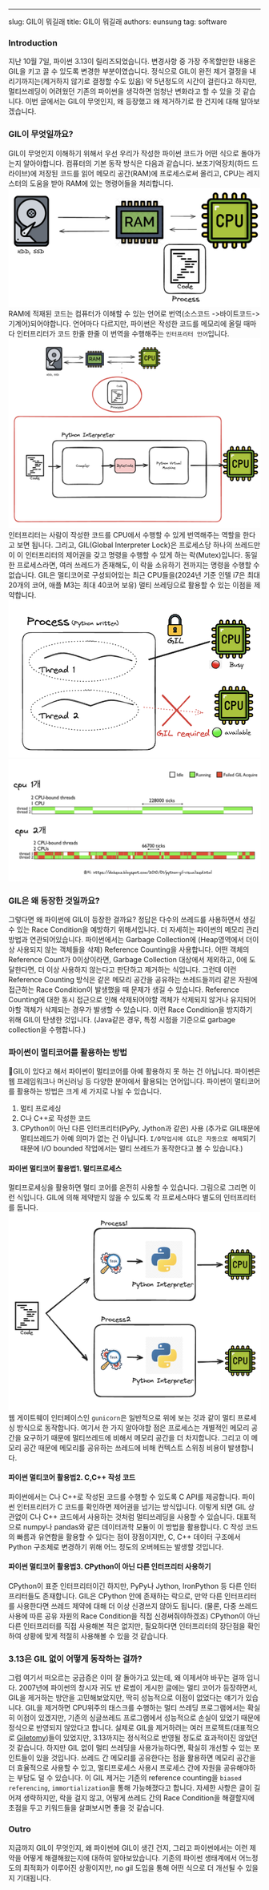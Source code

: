 ---
slug: GIL이 뭐길래
title: GIL이 뭐길래
authors: eunsung
tag: software


### Introduction
지난 10월 7일, 파이썬 3.13이 릴리즈되었습니다. 변경사항 중 가장 주목할만한 내용은 GIL을 키고 끌 수 있도록 변경한 부분이였습니다. 정식으로 GIL이 완전 제거 결정을 내리기까지는(제거하지 않기로 결정할 수도 있음) 약 5년정도의 시간이 걸린다고 하지만, 멀티쓰레딩이 어려웠던 기존의 파이썬을 생각하면 엄청난 변화라고 할 수 있을 것 같습니다. 이번 글에서는 GIL이 무엇인지, 왜 등장했고 왜 제거하기로 한 건지에 대해 알아보겠습니다.

### GIL이 무엇일까요?
GIL이 무엇인지 이해하기 위해서 우선 우리가 작성한 파이썬 코드가 어떤 식으로 돌아가는지 알아야합니다.
컴퓨터의 기본 동작 방식은 다음과 같습니다. 보조기억장치(하드 드라이브)에 저장된 코드를 읽어 메모리 공간(RAM)에 프로세스로써 올리고, CPU는 레지스터의 도움을 받아 RAM에 있는 명령어들을 처리합니다. 
![](nogil-컴퓨터동작방식.png)
RAM에 적재된 코드는 컴퓨터가 이해할 수 있는 언어로 번역(소스코드 ->바이트코드->기계어)되어야합니다. 언어마다 다르지만, 파이썬은 작성한 코드를 메모리에 올릴 때마다 인터프리터가 코드 한줄 한줄 이 번역을 수행해주는 `인터프리터 언어`입니다.
![](nogil-파이썬인터프리터.png)
인터프리터는 사람이 작성한 코드를 CPU에서 수행할 수 있게 번역해주는 역할을 한다고 보면 됩니다. 그리고, GIL(Global Interpreter Lock)은 프로세스당 하나의 쓰레드만이 이 인터프리터의 제어권을 갖고 명령을 수행할 수 있게 하는 락(Mutex)입니다. 동일한 프로세스라면, 여러 쓰레드가 존재해도, 이 락을 소유하기 전까지는 명령을 수행할 수 없습니다. 
GIL은 멀티코어로 구성되어있는 최근 CPU들을(2024년 기준 인텔 i7은 최대 20개의 코어, 애플 M3는 최대 40코어 보유) 멀티 쓰레딩으로 활용할 수 있는 이점을 제약합니다. 
![](nogil-쓰레드.png)
![](nogil-gil이해.png)
### GIL은 왜 등장한 것일까요?
그렇다면 왜 파이썬에 GIL이 등장한 걸까요? 정답은 다수의 쓰레드를 사용하면서 생길 수 있는 Race Condition을 예방하기 위해서입니다. 더 자세히는 파이썬의 메모리 관리 방법과 연관되어있습니다. 
파이썬에서는 Garbage Collection에 (Heap영역에서 더이상 사용되지 않는 객체들을 삭제) Reference Counting을 사용합니다. 어떤 객체의 Reference Count가 0이상이라면, Garbage Collection 대상에서 제외하고, 0에 도달한다면, 더 이상 사용하지 않는다고 판단하고 제거하는 식입니다. 그런데 이런 Reference Counting 방식은 같은 메모리 공간을 공유하는 쓰레드들끼리 같은 자원에 접근하는 Race Condition이 발생했을 때 문제가 생길 수 있습니다. Reference Counting에 대한 동시 접근으로 인해 삭제되어야할 객체가 삭제되지 않거나 유지되어야할 객체가 삭제되는 경우가 발생할 수 있습니다. 이런 Race Condition을 방지하기 위해 GIL이 탄생한 것입니다. (Java같은 경우, 특정 시점을 기준으로 garbage collection을 수행합니다.)

### 파이썬이 멀티코어를 활용하는 방법
GIL이 있다고 해서 파이썬이 멀티코어를 아예 활용하지 못 하는 건 아닙니다. 파이썬은 웹 프레임워크나 머신러닝 등 다양한 분야에서 활용되는 언어입니다. 파이썬이 멀티코어를 활용하는 방법은 크게 세 가지로 나뉠 수 있습니다.
1. 멀티 프로세싱
2. C나 C++로 작성한 코드
3. CPython이 아닌 다른 인터프리터(PyPy, Jython과 같은) 사용
(추가로 GIL때문에 멀티쓰레드가 아예 의미가 없는 건 아닙니다. `I/O작업시에 GIL은 자동으로 해제`되기 때문에 I/O bounded 작업에서는 멀티 쓰레드가 동작한다고 볼 수 있습니다.)

#### 파이썬 멀티코어 활용법1. 멀티프로세스
멀티프로세싱을 활용하면 멀티 코어를 온전히 사용할 수 있습니다. 그림으로 그리면 이런 식입니다. GIL에 의해 제약받지 않을 수 있도록 각 프로세스마다 별도의 인터프리터를 둡니다.
![](nogil-멀티프로세싱.png)
웹 게이트웨이 인터페이스인 `gunicorn`은 일반적으로 위에 보는 것과 같이 멀티 프로세싱 방식으로 동작합니다. 여기서 한 가지 알아야할 점은 프로세스는 개별적인 메모리 공간을 요구하기 때문에 멀티쓰레드에 비해서 메모리 공간을 더 차지합니다. 그리고 이 메모리 공간 때문에 메모리를 공유하는 쓰레드에 비해 컨텍스트 스위칭 비용이 발생합니다.

#### 파이썬 멀티코어 활용법2. C,C++ 작성 코드
파이썬에서는 C나 C++로 작성된 코드를 수행할 수 있도록 C API를 제공합니다. 파이썬 인터프리터가 C 코드를 확인하면 제어권을 넘기는 방식입니다. 이렇게 되면 GIL 상관없이 C나 C++ 코드에서 사용하는 것처럼 멀티쓰레딩을 사용할 수 있습니다. 대표적으로 numpy나 pandas와 같은 데이터과학 모듈이 이 방법을 활용합니다. C 작성 코드의 빠름과 유연함을 활용할 수 있다는 점이 장점이지만, C, C++ 데이터 구조에서 Python 구조체로 변경하기 위해 어느 정도의 오버헤드는 발생할 것입니다.

#### 파이썬 멀티코어 활용법3. CPython이 아닌 다른 인터프리터 사용하기
CPython이 표준 인터프리터이긴 하지만, PyPy나 Jython, IronPython 등 다른 인터프리터들도 존재합니다. GIL은 CPython 안에 존재하는 락으로, 만약 다른 인터프리터를 사용한다면 쓰레드 제약에 대해 더 이상 신경쓰지 않아도 됩니다. (물론, 다중 쓰레드 사용에 따른 공유 자원의 Race Condition을 직접 신경써줘야하겠죠) CPython이 아닌 다른 인터프리터를 직접 사용해본 적은 없지만, 필요하다면 인터프리터의 장단점을 확인하여 상황에 맞게 적절히 사용해볼 수 있을 것 같습니다.


### 3.13은 GIL 없이 어떻게 동작하는 걸까?
그럼 여기서 떠오르는 궁금증은 이미 잘 돌아가고 있는데, 왜 이제서야 바꾸는 걸까 입니다. 
2007년에 파이썬의 창시자 귀도 반 로썸이 게시한 글에는 멀티 코어가 등장하면서, GIL을 제거하는 방안을 고민해보았지만, 딱히 성능적으로 이점이 없었다는 얘기가 있습니다. GIL을 제거하면 CPU위주의 태스크를 수행하는 멀티 쓰레딩 프로그램에서는 확실히 이점이 있겠지만, 기존의 싱글쓰레드 프로그램에서 성능적으로 손실이 있었기 때문에 정식으로 반영되지 않았다고 합니다. 실제로 GIL을 제거하려는 여러 프로젝트(대표적으로 [Giletomy](https://github.com/larryhastings/gilectomy/tree/master))들이 있었지만, 3.13까지는 정식적으로 반영될 정도로 효과적이진 않았던 것 같습니다.
하지만 GIL 없이 멀티 쓰레딩을 사용가능하다면, 확실히 개선할 수 있는 포인트들이 있을 것입니다. 쓰레드 간 메모리를 공유한다는 점을 활용하면 메모리 공간을 더 효율적으로 사용할 수 있고, 멀티프로세스 사용시 프로세스 간에 자원을 공유해야하는 부담도 덜 수 있습니다. 
이 GIL 제거는 기존의 reference counting을 `biased referencing`, `immortialization`을 통해 가능해졌다고 합니다. 자세한 사항은 글이 길어져 생략하지만, 락을 걸지 않고, 어떻게 쓰레드 간의 Race Condition을 해결할지에 초점을 두고 키워드들을 살펴보시면 좋을 것 같습니다.

### Outro
지금까지 GIL이 무엇인지, 왜 파이썬에 GIL이 생긴 건지, 그리고 파이썬에서는 이런 제약을 어떻게 해결해왔는지에 대하여 알아보았습니다.
기존의 파이썬 생태계에서 어느정도의 최적화가 이루어진 상황이지만, no gil 도입을 통해 어떤 식으로 더 개선될 수 있을지 기대됩니다.
